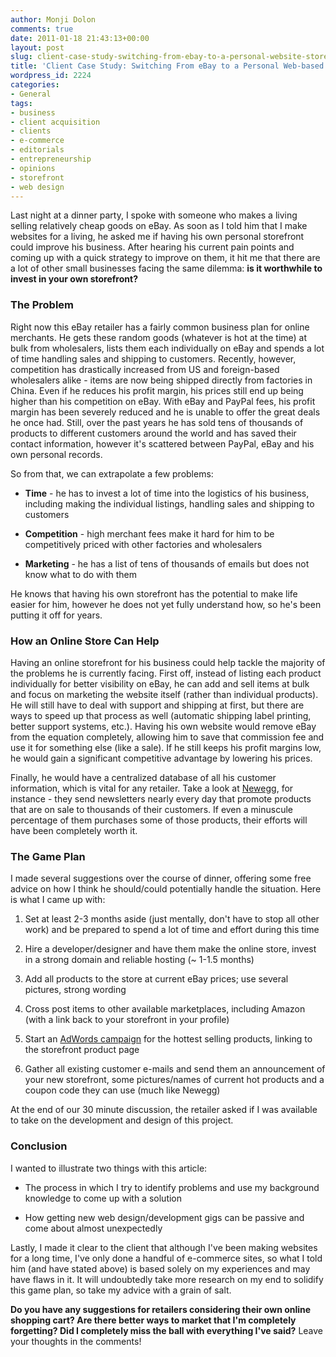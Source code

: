 ```yaml
---
author: Monji Dolon
comments: true
date: 2011-01-18 21:43:13+00:00
layout: post
slug: client-case-study-switching-from-ebay-to-a-personal-website-storefront
title: 'Client Case Study: Switching From eBay to a Personal Web-based Storefront'
wordpress_id: 2224
categories:
- General
tags:
- business
- client acquisition
- clients
- e-commerce
- editorials
- entrepreneurship
- opinions
- storefront
- web design
---
```


Last night at a dinner party, I spoke with someone who makes a living selling relatively cheap goods on eBay.  As soon as I told him that I make websites for a living, he asked me if having his own personal storefront could improve his business.  After hearing his current pain points and coming up with a quick strategy to improve on them, it hit me that there are a lot of other small businesses facing the same dilemma: **is it worthwhile to invest in your own storefront?**



### The Problem



Right now this eBay retailer has a fairly common business plan for online merchants.  He gets these random goods (whatever is hot at the time) at bulk from wholesalers, lists them each individually on eBay and spends a lot of time handling sales and shipping to customers.  Recently, however, competition has drastically increased from US and foreign-based wholesalers alike - items are now being shipped directly from factories in China.  Even if he reduces his profit margin, his prices still end up being higher than his competition on eBay.  With eBay and PayPal fees, his profit margin has been severely reduced and he is unable to offer the great deals he once had.  Still, over the past years he has sold tens of thousands of products to different customers around the world and has saved their contact information, however it's scattered between PayPal, eBay and his own personal records.

So from that, we can extrapolate a few problems:




  * **Time** - he has to invest a lot of time into the logistics of his business, including making the individual listings, handling sales and shipping to customers


  * **Competition** - high merchant fees make it hard for him to be competitively priced with other factories and wholesalers


  * **Marketing** - he has a list of tens of thousands of emails but does not know what to do with them



He knows that having his own storefront has the potential to make life easier for him, however he does not yet fully understand how, so he's been putting it off for years.



### How an Online Store Can Help



Having an online storefront for his business could help tackle the majority of the problems he is currently facing.  First off, instead of listing each product individually for better visibility on eBay, he can add and sell items at bulk and focus on marketing the website itself (rather than individual products).  He will still have to deal with support and shipping at first, but there are ways to speed up that process as well (automatic shipping label printing, better support systems, etc.).  Having his own website would remove eBay from the equation completely, allowing him to save that commission fee and use it for something else (like a sale).  If he still keeps his profit margins low, he would gain a significant competitive advantage by lowering his prices.

Finally, he would have a centralized database of all his customer information, which is vital for any retailer.  Take a look at [Newegg](http://www.newegg.com/), for instance - they send newsletters nearly every day that promote products that are on sale to thousands of their customers.  If even a minuscule percentage of them purchases some of those products, their efforts will have been completely worth it.



### The Game Plan



I made several suggestions over the course of dinner, offering some free advice on how I think he should/could potentially handle the situation.  Here is what I came up with:




  1. Set at least 2-3 months aside (just mentally, don't have to stop all other work) and be prepared to spend a lot of time and effort during this time


  2. Hire a developer/designer and have them make the online store, invest in a strong domain and reliable hosting (~ 1-1.5 months)


  3. Add all products to the store at current eBay prices; use several pictures, strong wording


  4. Cross post items to other available marketplaces, including Amazon (with a link back to your storefront in your profile)


  5. Start an [AdWords campaign](https://adwords.google.com/) for the hottest selling products, linking to the storefront product page


  6. Gather all existing customer e-mails and send them an announcement of your new storefront, some pictures/names of current hot products and a coupon code they can use (much like Newegg)



At the end of our 30 minute discussion, the retailer asked if I was available to take on the development and design of this project.



### Conclusion



I wanted to illustrate two things with this article:




  * The process in which I try to identify problems and use my background knowledge to come up with a solution


  * How getting new web design/development gigs can be passive and come about almost unexpectedly



Lastly, I made it clear to the client that although I've been making websites for a long time, I've only done a handful of e-commerce sites, so what I told him (and have stated above) is based solely on my experiences and may have flaws in it.  It will undoubtedly take more research on my end to solidify this game plan, so take my advice with a grain of salt.

**Do you have any suggestions for retailers considering their own online shopping cart?  Are there better ways to market that I'm completely forgetting?  Did I completely miss the ball with everything I've said?**  Leave your thoughts in the comments!
